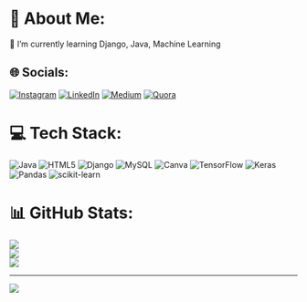 # 💫 About Me:
🌱 I’m currently learning Django, Java, Machine Learning<br>


## 🌐 Socials:
[![Instagram](https://img.shields.io/badge/Instagram-%23E4405F.svg?logo=Instagram&logoColor=white)](https://instagram.com/un_knownrd) [![LinkedIn](https://img.shields.io/badge/LinkedIn-%230077B5.svg?logo=linkedin&logoColor=white)](https://linkedin.com/in/rahitdhara) [![Medium](https://img.shields.io/badge/Medium-12100E?logo=medium&logoColor=white)](https://medium.com/@rohitdhara219) [![Quora](https://img.shields.io/badge/Quora-%23B92B27.svg?logo=Quora&logoColor=white)](https://quora.com/profile/Rahit-Dhara) 

# 💻 Tech Stack:
![Java](https://img.shields.io/badge/java-%23ED8B00.svg?style=for-the-badge&logo=openjdk&logoColor=white) ![HTML5](https://img.shields.io/badge/html5-%23E34F26.svg?style=for-the-badge&logo=html5&logoColor=white) ![Django](https://img.shields.io/badge/django-%23092E20.svg?style=for-the-badge&logo=django&logoColor=white) ![MySQL](https://img.shields.io/badge/mysql-4479A1.svg?style=for-the-badge&logo=mysql&logoColor=white) ![Canva](https://img.shields.io/badge/Canva-%2300C4CC.svg?style=for-the-badge&logo=Canva&logoColor=white) ![TensorFlow](https://img.shields.io/badge/TensorFlow-%23FF6F00.svg?style=for-the-badge&logo=TensorFlow&logoColor=white) ![Keras](https://img.shields.io/badge/Keras-%23D00000.svg?style=for-the-badge&logo=Keras&logoColor=white) ![Pandas](https://img.shields.io/badge/pandas-%23150458.svg?style=for-the-badge&logo=pandas&logoColor=white) ![scikit-learn](https://img.shields.io/badge/scikit--learn-%23F7931E.svg?style=for-the-badge&logo=scikit-learn&logoColor=white)
# 📊 GitHub Stats:
![](https://github-readme-stats.vercel.app/api?username=rahitXgit&theme=dark&hide_border=false&include_all_commits=true&count_private=false)<br/>
![](https://github-readme-streak-stats.herokuapp.com/?user=rahitXgit&theme=dark&hide_border=false)<br/>
![](https://github-readme-stats.vercel.app/api/top-langs/?username=rahitXgit&theme=dark&hide_border=false&include_all_commits=true&count_private=false&layout=compact)

---
[![](https://visitcount.itsvg.in/api?id=rahitXgit&icon=0&color=0)](https://visitcount.itsvg.in)

<!-- Proudly created with GPRM ( https://gprm.itsvg.in ) -->
